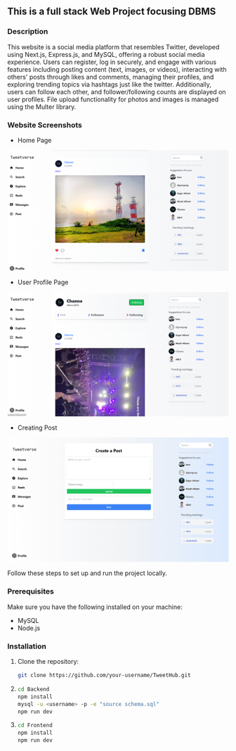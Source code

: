 ## This is a full stack Web Project focusing DBMS

### Description
This website is a social media platform that resembles Twitter, developed using Next.js, Express.js, and MySQL, offering a robust social media experience. Users can register, log in securely, and engage with various features including posting content (text, images, or videos), interacting with others' posts through likes and comments, managing their profiles, and exploring trending topics via hashtags just like the twitter. Additionally, users can follow each other, and follower/following counts are displayed on user profiles.  File upload functionality for photos and images is managed using the Multer library.

### Website Screenshots
- Home Page 
<img src="https://github.com/Sagarshivalingappaathani/TweetVerse-Social-Media-App/blob/main/secreenshots/home.png">

- User Profile Page
<img src="https://github.com/Sagarshivalingappaathani/TweetVerse-Social-Media-App/blob/main/secreenshots/profile.png">

- Creating Post
<img src="https://github.com/Sagarshivalingappaathani/TweetVerse-Social-Media-App/blob/main/secreenshots/createpost.png">



Follow these steps to set up and run the project locally.

### Prerequisites

Make sure you have the following installed on your machine:

- MySQL
- Node.js

### Installation

1. Clone the repository:

   ```bash
   git clone https://github.com/your-username/TweetHub.git 
2. ```bash
   cd Backend   
   npm install
   mysql -u <username> -p -e "source schema.sql"
   npm run dev 
3. ```bash
   cd Frontend  
   npm install
   npm run dev

